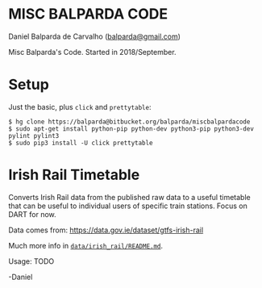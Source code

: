 # MISC BALPARDA CODE

Daniel Balparda de Carvalho (balparda@gmail.com)

Misc Balparda's Code. Started in 2018/September.

# Setup

Just the basic, plus `click` and `prettytable`:

```
$ hg clone https://balparda@bitbucket.org/balparda/miscbalpardacode
$ sudo apt-get install python-pip python-dev python3-pip python3-dev pylint pylint3
$ sudo pip3 install -U click prettytable
```

# Irish Rail Timetable

Converts Irish Rail data from the published raw data to a useful timetable that can be
useful to individual users of specific train stations. Focus on DART for now.

Data comes from: https://data.gov.ie/dataset/gtfs-irish-rail

Much more info in [`data/irish_rail/README.md`](data/irish_rail/README.md).

Usage: TODO

-Daniel
